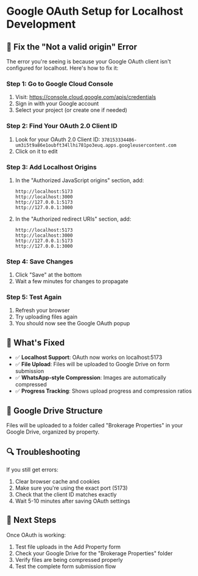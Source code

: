 # Google OAuth Setup for Localhost Development

## 🔧 Fix the "Not a valid origin" Error

The error you're seeing is because your Google OAuth client isn't configured for localhost. Here's how to fix it:

### Step 1: Go to Google Cloud Console
1. Visit: https://console.cloud.google.com/apis/credentials
2. Sign in with your Google account
3. Select your project (or create one if needed)

### Step 2: Find Your OAuth 2.0 Client ID
1. Look for your OAuth 2.0 Client ID: `378153334486-um3i5t9a86e1oubft34llhi781po3euq.apps.googleusercontent.com`
2. Click on it to edit

### Step 3: Add Localhost Origins
1. In the "Authorized JavaScript origins" section, add:
   ```
   http://localhost:5173
   http://localhost:3000
   http://127.0.0.1:5173
   http://127.0.0.1:3000
   ```

2. In the "Authorized redirect URIs" section, add:
   ```
   http://localhost:5173
   http://localhost:3000
   http://127.0.0.1:5173
   http://127.0.0.1:3000
   ```

### Step 4: Save Changes
1. Click "Save" at the bottom
2. Wait a few minutes for changes to propagate

### Step 5: Test Again
1. Refresh your browser
2. Try uploading files again
3. You should now see the Google OAuth popup

## 🚀 What's Fixed

- ✅ **Localhost Support**: OAuth now works on localhost:5173
- ✅ **File Upload**: Files will be uploaded to Google Drive on form submission
- ✅ **WhatsApp-style Compression**: Images are automatically compressed
- ✅ **Progress Tracking**: Shows upload progress and compression ratios

## 📁 Google Drive Structure

Files will be uploaded to a folder called "Brokerage Properties" in your Google Drive, organized by property.

## 🔍 Troubleshooting

If you still get errors:
1. Clear browser cache and cookies
2. Make sure you're using the exact port (5173)
3. Check that the client ID matches exactly
4. Wait 5-10 minutes after saving OAuth settings

## 📱 Next Steps

Once OAuth is working:
1. Test file uploads in the Add Property form
2. Check your Google Drive for the "Brokerage Properties" folder
3. Verify files are being compressed properly
4. Test the complete form submission flow 